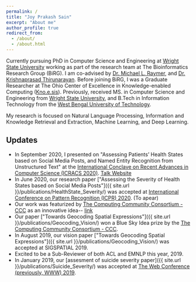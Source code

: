 ```yaml
---
permalink: /
title: "Joy Prakash Sain"
excerpt: "About me"
author_profile: true
redirect_from:
  - /about/
  - /about.html
---
```

Currently pursuing PhD in Computer Science and Engineering at [Wright State University](http://www.wright.edu/) working as part of the research team at The Bioinformatics Research Group (BiRG). I am co-advised by [Dr. Michael L. Raymer](https://people.wright.edu/michael.raymer), and [Dr. Krishnaprasad Thirunarayan](http://knoesis.wright.edu/tkprasad/). Before joining BiRG, I was a Graduate Researcher at The Ohio Center of Excellence in Knowledge-enabled Computing ([Kno.e.sis](https://engineering-computer-science.wright.edu/lab/knoesis)). Previously, received MS. in Computer Science and Engineering from [Wright State University](http://www.wright.edu/), and B.Tech in Information Technology from the [West Bengal University of Technology](http://www.wbut.ac.in/).

My research is focused on Natural Language Processing, Information and Knowledge Retrieval and Extraction, Machine Learning, and Deep Learning.


## Updates
* In September 2020, I presented on "Assessing Patients’ Health States based on Social Media Posts, and Named Entity Recognition from Unstructured Text" at the [International Conclave on Recent Advances in Computer Science (ICRACS 2020)](http://anuragcdtc.com/icracs2020/). [Talk Website](https://jpsain.github.io/talks/2020-9-21-ICRACS)
* In June 2020, our research paper ["Assessing the Severity of Health States based on Social Media Posts"]({{ site.url }}/publications/HealthState_Severity/) was accepted at [International Conference on Pattern Recognition (ICPR) 2020](https://www.micc.unifi.it/icpr2020/). (To apear)
* Our work was featurized by [The Computing Community Consortium - CCC](https://cra.org/ccc/) as an innovative idea-- [link](https://cra.org/ccc/towards-geocoding-spatial-expressions/)
* Our paper ["Towards Geocoding Spatial Expressions"]({{ site.url }}/publications/Geocoding_Vision/) won a Blue Sky Idea prize by the [The Computing Community Consortium - CCC](https://cra.org/ccc/).
* In August 2019, our vision paper ["Towards Geocoding Spatial Expressions"]({{ site.url }}/publications/Geocoding_Vision/) was accepted at SIGSPATIAL 2019.
* Excited to be a Sub-Reviewer of both ACL and EMNLP this year, 2019.
* In January 2019, our [assesment of suicide severity paper]({{ site.url }}/publications/Suicide_Severity/) was accepted at [The Web Conference (previously, WWW) 2019](https://www2019.thewebconf.org/).

